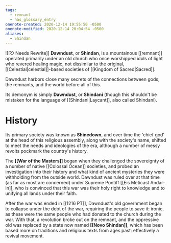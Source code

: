 ```yaml
---
tags:
  - remnant
  - has_glossary_entry
onenote-created: 2020-12-14 19:55:50 -0500
onenote-modified: 2020-12-14 20:04:54 -0500
aliases:
  - Shindan
---
```

![[⎋ Needs Rewrite]]
**Dawndust**, or **Shindan**, is a mountainous [[remnant]] operated primarily under an old church who once worshipped idols of light who revered healing magic, not dissimilar to the original, [[Celestial|celestial]]-based societies of [[Kingdom of Sacred|Sacred]]. 

Dawndust harbors close many secrets of the connections between gods, the remnants, and the world before all of this.

Its demonym is simply **Dawndust**, or **Shindani** (though this shouldn't be mistaken for the language of [[Shindani|Laycant]], also called Shindani).

# History

Its primary society was known as **Shinedown**, and over time the 'chief god' at the head of this religious assembly, along with the society's name, shifted to meet the needs and ideologies of the era, although a number of messy revolts pockmark the country's history.

The **[[War of the Masters]]** began when they challenged the sovereignty of a number of native [[Colossal Ocean]] societies, and probed an investigation into their history and what kind of ancient mysteries they were withholding from the outside world. Dawndust was ruled over at that time (as far as most are concerned) under Supreme Pontiff [[Eis Meticast Andar-in]], who is convinced that this war was their holy right to knowledge and to unifying all lands under their faith.

After the war was ended in [[1216 PT]], Dawndust's old government began to collapse under the debt of the war, requiring the people to save it: ironic, as these were the same people who had donated to the church during the war. With that, a revolution broke out on the remnant, and the oppressive old was replaced by a state now named **[[Novo Shindan]]**, which has been based more on traditions and religious texts from ages past: effectively a revival movement.
